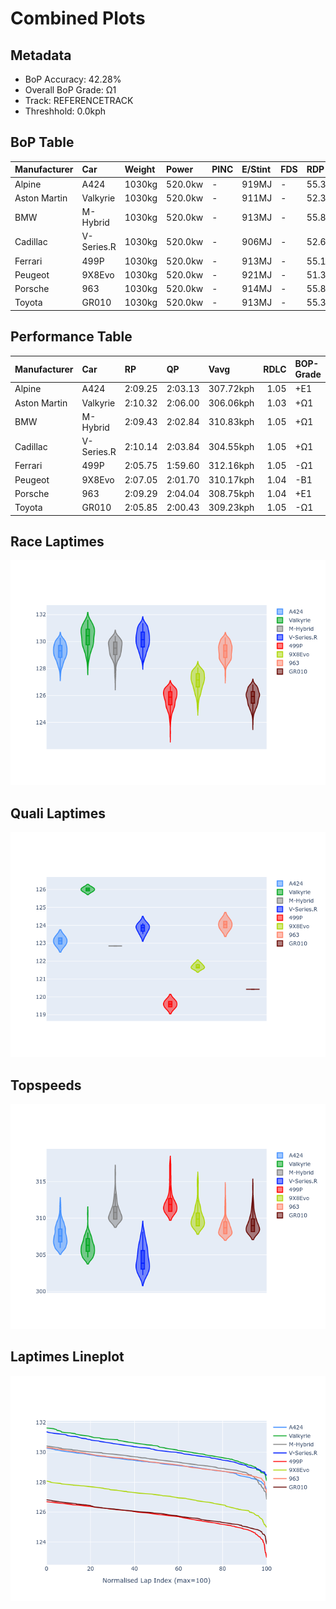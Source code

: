 # Combined Plots

## Metadata

- BoP Accuracy: 42.28%
- Overall BoP Grade: Ω1
- Track: REFERENCETRACK
- Threshhold: 0.0kph

## BoP Table
| Manufacturer   | Car        | Weight   | Power   | PINC   | E/Stint   | FDS   | RDP    | QDP    | TDP    |
|:---------------|:-----------|:---------|:--------|:-------|:----------|:------|:-------|:-------|:-------|
| Alpine         | A424       | 1030kg   | 520.0kw | -      | 919MJ     | -     | 55.36% | 66.67% | 45.96% |
| Aston Martin   | Valkyrie   | 1030kg   | 520.0kw | -      | 911MJ     | -     | 52.31% | 50.00% | 24.40% |
| BMW            | M-Hybrid   | 1030kg   | 520.0kw | -      | 913MJ     | -     | 55.82% | 25.00% | 11.44% |
| Cadillac       | V-Series.R | 1030kg   | 520.0kw | -      | 906MJ     | -     | 52.64% | 66.67% | 14.05% |
| Ferrari        | 499P       | 1030kg   | 520.0kw | -      | 913MJ     | -     | 55.14% | 28.57% | 4.97%  |
| Peugeot        | 9X8Evo     | 1030kg   | 520.0kw | -      | 921MJ     | -     | 51.34% | 60.00% | 11.73% |
| Porsche        | 963        | 1030kg   | 520.0kw | -      | 914MJ     | -     | 55.80% | 40.00% | 13.78% |
| Toyota         | GR010      | 1030kg   | 520.0kw | -      | 913MJ     | -     | 55.35% | 50.00% | 12.01% |

## Performance Table
| Manufacturer   | Car        | RP      | QP      | Vavg      |   RDLC | BOP-Grade   | Match   |
|:---------------|:-----------|:--------|:--------|:----------|-------:|:------------|:--------|
| Alpine         | A424       | 2:09.25 | 2:03.13 | 307.72kph |   1.05 | +E1         | 59.83%  |
| Aston Martin   | Valkyrie   | 2:10.32 | 2:06.00 | 306.06kph |   1.03 | +Ω1         | 14.86%  |
| BMW            | M-Hybrid   | 2:09.43 | 2:02.84 | 310.83kph |   1.05 | +Ω1         | 46.76%  |
| Cadillac       | V-Series.R | 2:10.14 | 2:03.84 | 304.55kph |   1.05 | +Ω1         | 19.15%  |
| Ferrari        | 499P       | 2:05.75 | 1:59.60 | 312.16kph |   1.05 | -Ω1         | 27.95%  |
| Peugeot        | 9X8Evo     | 2:07.05 | 2:01.70 | 310.17kph |   1.04 | -B1         | 85.58%  |
| Porsche        | 963        | 2:09.29 | 2:04.04 | 308.75kph |   1.04 | +E1         | 57.09%  |
| Toyota         | GR010      | 2:05.85 | 2:00.43 | 309.23kph |   1.05 | -Ω1         | 26.99%  |

## Race Laptimes
![Race Laptimes](images/race_violin.png)

## Quali Laptimes
![Quali Laptimes](images/quali_violin.png)

## Topspeeds
![Topspeeds](images/topspeed_violin.png)

## Laptimes Lineplot
![Laptimes Lineplot](images/laptime_line.png)

